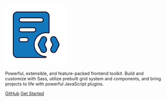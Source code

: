 
<span><img width="200"  src="images/logo.png"></span> 

[//]: # (# <span style="color:black; font-weight:800;">JS UI <small>1.0.0</small></span> )
<span>
Powerful, extensible, and feature-packed frontend toolkit. Build and customize with Sass, utilize prebuilt grid system and components, and bring projects to life with powerful JavaScript plugins.
</span>
 

[GitHub](https://github.com/#)
[Get Started](/layout-property/js-slider)
